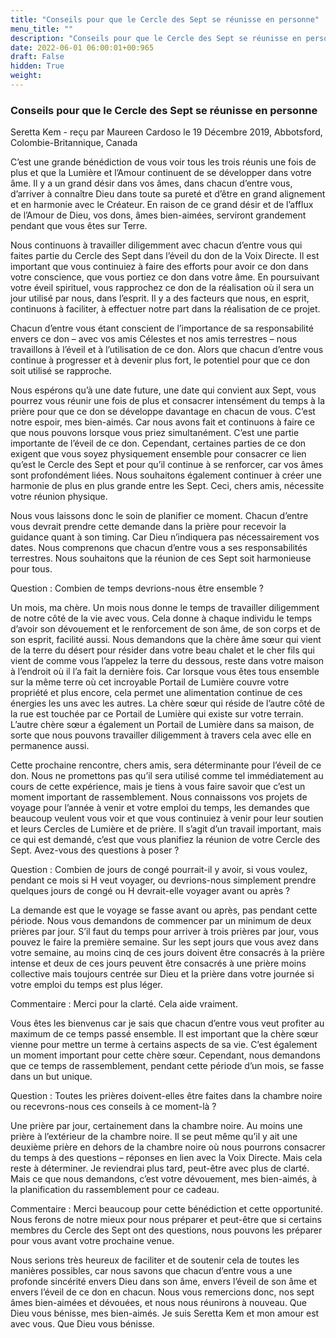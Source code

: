 ```yaml
---
title: "Conseils pour que le Cercle des Sept se réunisse en personne"
menu_title: ""
description: "Conseils pour que le Cercle des Sept se réunisse en personne"
date: 2022-06-01 06:00:01+00:965
draft: False
hidden: True
weight:
---
```

### Conseils pour que le Cercle des Sept se réunisse en personne

Seretta Kem - reçu par Maureen Cardoso le 19 Décembre 2019, Abbotsford, Colombie-Britannique, Canada

C’est une grande bénédiction de vous voir tous les trois réunis une fois de plus et que la Lumière et l’Amour continuent de se développer dans votre âme. Il y a un grand désir dans vos âmes, dans chacun d’entre vous, d’arriver à connaître Dieu dans toute sa pureté et d’être en grand alignement et en harmonie avec le Créateur. En raison de ce grand désir et de l’afflux de l’Amour de Dieu, vos dons, âmes bien-aimées, serviront grandement pendant que vous êtes sur Terre.

Nous continuons à travailler diligemment avec chacun d’entre vous qui faites partie du Cercle des Sept dans l’éveil du don de la Voix Directe. Il est important que vous continuiez à faire des efforts pour avoir ce don dans votre conscience, que vous portiez ce don dans votre âme. En poursuivant votre éveil spirituel, vous rapprochez ce don de la réalisation où il sera un jour utilisé par nous, dans l’esprit. Il y a des facteurs que nous, en esprit, continuons à faciliter, à effectuer notre part dans la réalisation de ce projet.

Chacun d’entre vous étant conscient de l’importance de sa responsabilité envers ce don – avec vos amis Célestes et nos amis terrestres – nous travaillons à l’éveil et à l’utilisation de ce don. Alors que chacun d’entre vous continue à progresser et à devenir plus fort, le potentiel pour que ce don soit utilisé se rapproche.

Nous espérons qu’à une date future, une date qui convient aux Sept, vous pourrez vous réunir une fois de plus et consacrer intensément du temps à la prière pour que ce don se développe davantage en chacun de vous. C’est notre espoir, mes bien-aimés. Car nous avons fait et continuons à faire ce que nous pouvons lorsque vous priez simultanément. C’est une partie importante de l’éveil de ce don. Cependant, certaines parties de ce don exigent que vous soyez physiquement ensemble pour consacrer ce lien qu’est le Cercle des Sept et pour qu’il continue à se renforcer, car vos âmes sont profondément liées. Nous souhaitons également continuer à créer une harmonie de plus en plus grande entre les Sept. Ceci, chers amis, nécessite votre réunion physique.

Nous vous laissons donc le soin de planifier ce moment. Chacun d’entre vous devrait prendre cette demande dans la prière pour recevoir la guidance quant à son timing. Car Dieu n’indiquera pas nécessairement vos dates. Nous comprenons que chacun d’entre vous a ses responsabilités terrestres. Nous souhaitons que la réunion de ces Sept soit harmonieuse pour tous.

Question : Combien de temps devrions-nous être ensemble ?

Un mois, ma chère. Un mois nous donne le temps de travailler diligemment de notre côté de la vie avec vous. Cela donne à chaque individu le temps d’avoir son dévouement et le renforcement de son âme, de son corps et de son esprit, facilité aussi. Nous demandons que la chère âme sœur qui vient de la terre du désert pour résider dans votre beau chalet et le cher fils qui vient de comme vous l’appelez la terre du dessous, reste dans votre maison à l’endroit où il l’a fait la dernière fois. Car lorsque vous êtes tous ensemble sur la même terre où cet incroyable Portail de Lumière couvre votre propriété et plus encore, cela permet une alimentation continue de ces énergies les uns avec les autres. La chère sœur qui réside de l’autre côté de la rue est touchée par ce Portail de Lumière qui existe sur votre terrain. L’autre chère sœur a également un Portail de Lumière dans sa maison, de sorte que nous pouvons travailler diligemment à travers cela avec elle en permanence aussi.

Cette prochaine rencontre, chers amis, sera déterminante pour l’éveil de ce don. Nous ne promettons pas qu’il sera utilisé comme tel immédiatement au cours de cette expérience, mais je tiens à vous faire savoir que c’est un moment important de rassemblement. Nous connaissons vos projets de voyage pour l’année à venir et votre emploi du temps, les demandes que beaucoup veulent vous voir et que vous continuiez à venir pour leur soutien et leurs Cercles de Lumière et de prière. Il s’agit d’un travail important, mais ce qui est demandé, c’est que vous planifiez la réunion de votre Cercle des Sept. Avez-vous des questions à poser ?

Question : Combien de jours de congé pourrait-il y avoir, si vous voulez, pendant ce mois si H veut voyager, ou devrions-nous simplement prendre quelques jours de congé ou H devrait-elle voyager avant ou après ?

La demande est que le voyage se fasse avant ou après, pas pendant cette période. Nous vous demandons de commencer par un minimum de deux prières par jour. S’il faut du temps pour arriver à trois prières par jour, vous pouvez le faire la première semaine. Sur les sept jours que vous avez dans votre semaine, au moins cinq de ces jours doivent être consacrés à la prière intense et deux de ces jours peuvent être consacrés à une prière moins collective mais toujours centrée sur Dieu et la prière dans votre journée si votre emploi du temps est plus léger.

Commentaire : Merci pour la clarté. Cela aide vraiment.

Vous êtes les bienvenus car je sais que chacun d’entre vous veut profiter au maximum de ce temps passé ensemble. Il est important que la chère sœur vienne pour mettre un terme à certains aspects de sa vie. C’est également un moment important pour cette chère sœur. Cependant, nous demandons que ce temps de rassemblement, pendant cette période d’un mois, se fasse dans un but unique.

Question : Toutes les prières doivent-elles être faites dans la chambre noire ou recevrons-nous ces conseils à ce moment-là ?

Une prière par jour, certainement dans la chambre noire. Au moins une prière à l’extérieur de la chambre noire. Il se peut même qu’il y ait une deuxième prière en dehors de la chambre noire où nous pourrons consacrer du temps à des questions – réponses en lien avec la Voix Directe. Mais cela reste à déterminer. Je reviendrai plus tard, peut-être avec plus de clarté. Mais ce que nous demandons, c’est votre dévouement, mes bien-aimés, à la planification du rassemblement pour ce cadeau.

Commentaire : Merci beaucoup pour cette bénédiction et cette opportunité. Nous ferons de notre mieux pour nous préparer et peut-être que si certains membres du Cercle des Sept ont des questions, nous pouvons les préparer pour vous avant votre prochaine venue.

Nous serions très heureux de faciliter et de soutenir cela de toutes les manières possibles, car nous savons que chacun d’entre vous a une profonde sincérité envers Dieu dans son âme, envers l’éveil de son âme et envers l’éveil de ce don en chacun. Nous vous remercions donc, nos sept âmes bien-aimées et dévouées, et nous nous réunirons à nouveau. Que Dieu vous bénisse, mes bien-aimés. Je suis Seretta Kem et mon amour est avec vous. Que Dieu vous bénisse.



